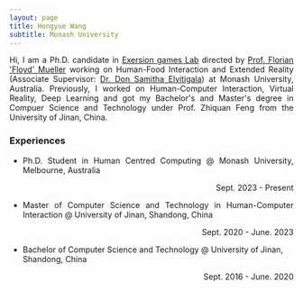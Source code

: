 ```yaml
---
layout: page
title: Hongyue Wang
subtitle: Monash University
---
```


<p style="text-align:justify">
  Hi, I am a Ph.D. candidate in <a href="https://exertiongameslab.org/">Exersion games Lab</a> directed by <a href="https://www.florianfloydmueller.com/">Prof. Florian 'Floyd' Mueller</a> working on Human-Food Interaction and Extended Reality (Associate Supervisor: <a href="https://samithaelvitigala.com/">Dr. Don Samitha Elvitigala</a>) at Monash University, Australia. Previously, I worked on Human-Computer Interaction, Virtual Reality, Deep Learning and got my Bachelor's and Master's degree in Compuer Science and Technology under Prof. Zhiquan Feng from the University of Jinan, China.
</p>


<h3>Experiences</h3>

<ul>
<li><p style="text-align:justify">Ph.D. Student in Human Centred Computing @ Monash University, Melbourne, Australia</p></li>
  <p style="text-align:right">Sept. 2023 - Present</p>
<li><p style="text-align:justify">Master of Computer Science and Technology in Human-Computer Interaction @ University of Jinan, Shandong, China</p></li>
  <p style="text-align:right">Sept. 2020 - June. 2023</p>
<li>Bachelor of Computer Science and Technology @ University of Jinan, Shandong, China</li>
   <p style="text-align:right">Sept. 2016 - June. 2020</p>
</ul>





